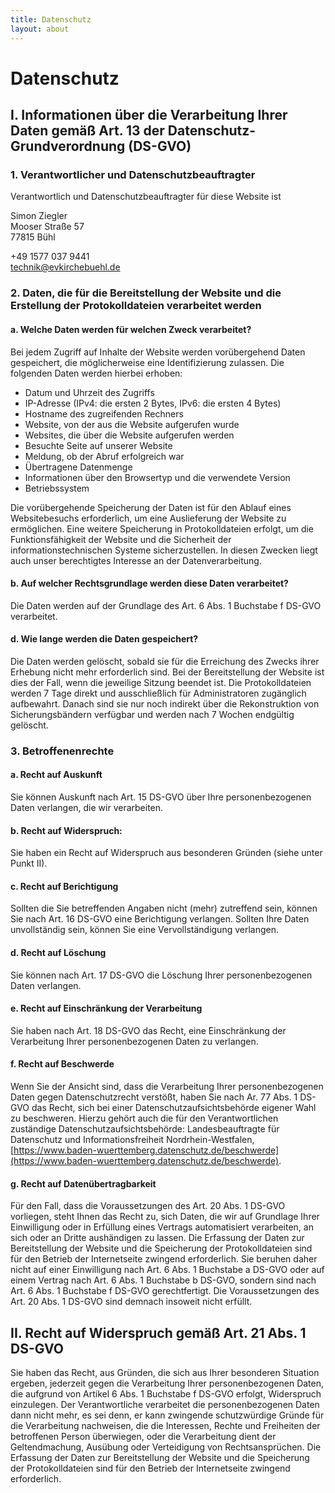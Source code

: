 ```yaml
---
title: Datenschutz
layout: about
---
```

# Datenschutz

## I. Informationen über die Verarbeitung Ihrer Daten gemäß Art. 13 der Datenschutz-Grundverordnung (DS-GVO)
### 1. Verantwortlicher und Datenschutzbeauftragter
Verantwortlich und Datenschutzbeauftragter für diese Website ist

Simon Ziegler  
Mooser Straße 57  
77815 Bühl

+49 1577 037 9441  
technik@evkirchebuehl.de

### 2. Daten, die für die Bereitstellung der Website und die Erstellung der Protokolldateien verarbeitet werden
#### a. Welche Daten werden für welchen Zweck verarbeitet?
Bei jedem Zugriff auf Inhalte der Website werden vorübergehend Daten gespeichert, die möglicherweise eine Identifizierung zulassen. Die folgenden Daten werden hierbei erhoben:

- Datum und Uhrzeit des Zugriffs
- IP-Adresse (IPv4: die ersten 2 Bytes, IPv6: die ersten 4 Bytes)
- Hostname des zugreifenden Rechners
- Website, von der aus die Website aufgerufen wurde
- Websites, die über die Website aufgerufen werden
- Besuchte Seite auf unserer Website
- Meldung, ob der Abruf erfolgreich war
- Übertragene Datenmenge
- Informationen über den Browsertyp und die verwendete Version
- Betriebssystem

Die vorübergehende Speicherung der Daten ist für den Ablauf eines Websitebesuchs erforderlich, um eine Auslieferung der Website zu ermöglichen. Eine weitere Speicherung in Protokolldateien erfolgt, um die Funktionsfähigkeit der Website und die Sicherheit der informationstechnischen Systeme sicherzustellen. In diesen Zwecken liegt auch unser berechtigtes Interesse an der Datenverarbeitung.

#### b. Auf welcher Rechtsgrundlage werden diese Daten verarbeitet?
Die Daten werden auf der Grundlage des Art. 6 Abs. 1 Buchstabe f DS-GVO verarbeitet.

#### d. Wie lange werden die Daten gespeichert?
Die Daten werden gelöscht, sobald sie für die Erreichung des Zwecks ihrer Erhebung nicht mehr erforderlich sind. Bei der Bereitstellung der Website ist dies der Fall, wenn die jeweilige Sitzung beendet ist. Die Protokolldateien werden 7 Tage direkt und ausschließlich für Administratoren zugänglich aufbewahrt. Danach sind sie nur noch indirekt über die Rekonstruktion von Sicherungsbändern verfügbar und werden nach 7 Wochen endgültig gelöscht.

### 3. Betroffenenrechte
#### a. Recht auf Auskunft
Sie können Auskunft nach Art. 15 DS-GVO über Ihre personenbezogenen Daten verlangen, die wir verarbeiten.

#### b. Recht auf Widerspruch:
Sie haben ein Recht auf Widerspruch aus besonderen Gründen (siehe unter Punkt II).

#### c. Recht auf Berichtigung
Sollten die Sie betreffenden Angaben nicht (mehr) zutreffend sein, können Sie nach Art. 16 DS-GVO eine Berichtigung verlangen. Sollten Ihre Daten unvollständig sein, können Sie eine Vervollständigung verlangen.

#### d. Recht auf Löschung
Sie können nach Art. 17 DS-GVO die Löschung Ihrer personenbezogenen Daten verlangen.

#### e. Recht auf Einschränkung der Verarbeitung
Sie haben nach Art. 18 DS-GVO das Recht, eine Einschränkung der Verarbeitung Ihrer personenbezogenen Daten zu verlangen.

#### f. Recht auf Beschwerde
Wenn Sie der Ansicht sind, dass die Verarbeitung Ihrer personenbezogenen Daten gegen Datenschutzrecht verstößt, haben Sie nach Ar. 77 Abs. 1 DS-GVO das Recht, sich bei einer Datenschutzaufsichtsbehörde eigener Wahl zu beschweren. Hierzu gehört auch die für den Verantwortlichen zuständige Datenschutzaufsichtsbehörde: Landesbeauftragte für Datenschutz und Informationsfreiheit Nordrhein-Westfalen, [https://www.baden-wuerttemberg.datenschutz.de/beschwerde](https://www.baden-wuerttemberg.datenschutz.de/beschwerde).

#### g. Recht auf Datenübertragbarkeit
Für den Fall, dass die Voraussetzungen des Art. 20 Abs. 1 DS-GVO vorliegen, steht Ihnen das Recht zu, sich Daten, die wir auf Grundlage Ihrer Einwilligung oder in Erfüllung eines Vertrags automatisiert verarbeiten, an sich oder an Dritte aushändigen zu lassen. Die Erfassung der Daten zur Bereitstellung der Website und die Speicherung der Protokolldateien sind für den Betrieb der Internetseite zwingend erforderlich. Sie beruhen daher nicht auf einer Einwilligung nach Art. 6 Abs. 1 Buchstabe a DS-GVO oder auf einem Vertrag nach Art. 6 Abs. 1 Buchstabe b DS-GVO, sondern sind nach Art. 6 Abs. 1 Buchstabe f DS-GVO gerechtfertigt. Die Voraussetzungen des Art. 20 Abs. 1 DS-GVO sind demnach insoweit nicht erfüllt.

## II. Recht auf Widerspruch gemäß Art. 21 Abs. 1 DS-GVO
Sie haben das Recht, aus Gründen, die sich aus Ihrer besonderen Situation ergeben, jederzeit gegen die Verarbeitung Ihrer personenbezogenen Daten, die aufgrund von Artikel 6 Abs. 1 Buchstabe f DS-GVO erfolgt, Widerspruch einzulegen. Der Verantwortliche verarbeitet die personenbezogenen Daten dann nicht mehr, es sei denn, er kann zwingende schutzwürdige Gründe für die Verarbeitung nachweisen, die die Interessen, Rechte und Freiheiten der betroffenen Person überwiegen, oder die Verarbeitung dient der Geltendmachung, Ausübung oder Verteidigung von Rechtsansprüchen. Die Erfassung der Daten zur Bereitstellung der Website und die Speicherung der Protokolldateien sind für den Betrieb der Internetseite zwingend erforderlich.